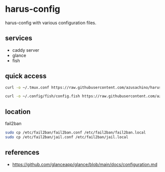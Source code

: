 # harus-config

harus-config with various configuration files.

## services

- caddy server
- glance
- fish

## quick access

```bash
curl -o ~/.tmux.conf https://raw.githubusercontent.com/azusachino/harus-config/main/tmux.conf

curl -o ~/.config/fish/config.fish https://raw.githubusercontent.com/azusachino/harus-config/main/config.fish
```

## location

fail2ban

```bash
sudo cp /etc/fail2ban/fail2ban.conf /etc/fail2ban/fail2ban.local
sudo cp /etc/fail2ban/jail.conf /etc/fail2ban/jail.local
```

## references

- https://github.com/glanceapp/glance/blob/main/docs/configuration.md
